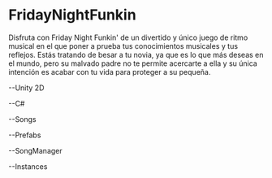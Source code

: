 # FridayNightFunkin

Disfruta con Friday Night Funkin' de un divertido y único juego de ritmo musical en el que poner a prueba tus conocimientos musicales y tus reflejos. Estás tratando de besar a tu novia, ya que es lo que más deseas en el mundo, pero su malvado padre no te permite acercarte a ella y su única intención es acabar con tu vida para proteger a su pequeña.

--Unity 2D


--C#


--Songs


--Prefabs


--SongManager


--Instances
